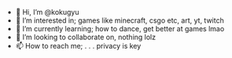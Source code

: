 - 👋 Hi, I’m @kokugyu
- 👀 I’m interested in; games like minecraft, csgo etc, art, yt, twitch
- 🌱 I’m currently learning; how to dance, get better at games lmao
- 💞️ I’m looking to collaborate on, nothing lolz
- 📫 How to reach me; . . . privacy is key

<!---
kokugyu/kokugyu is a ✨ special ✨ repository because its `README.md` (this file) appears on your GitHub profile.
You can click the Preview link to take a look at your changes.
--->
